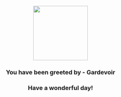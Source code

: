 <p align="center">
    <img src="https://raw.githubusercontent.com/PokeAPI/sprites/master/sprites/pokemon/282.png" width="150" height="150">
</p>
<h3 align="center">You have been greeted by - <b>Gardevoir</b></h3>
<h3 align="center">Have a wonderful day!</h3>
